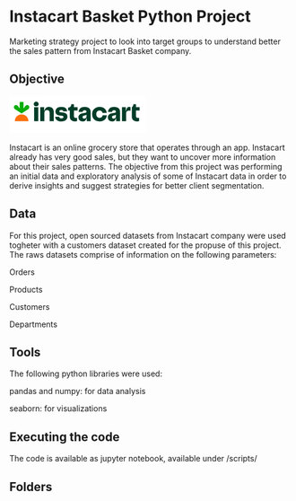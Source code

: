 # Instacart Basket Python Project
Marketing strategy project to look into target groups to understand better the sales pattern from Instacart Basket company.

## Objective
<img src="instacart_logo.png">

Instacart is an online grocery store that operates through an app. Instacart already has very good sales, but they want to uncover more information about their sales patterns. The objective from this project was performing an initial data and exploratory analysis of some of Instacart data in order to derive insights and suggest strategies for better client segmentation.

## Data

For this project, open sourced datasets from Instacart company were used togheter with a customers dataset created for the propuse of this project. The raws datasets comprise of information on the following parameters:

Orders

Products

Customers

Departments

## Tools

The following python libraries were used:

pandas and numpy: for data analysis

seaborn: for visualizations

## Executing the code

The code is available as jupyter notebook, available under /scripts/


## Folders


